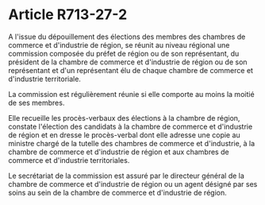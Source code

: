 # Article R713-27-2

A l'issue du dépouillement des élections des membres des chambres de commerce et d'industrie de région, se réunit au niveau régional une commission composée du préfet de région ou de son représentant, du président de la chambre de commerce et d'industrie de région ou de son représentant et d'un représentant élu de chaque chambre de commerce et d'industrie territoriale.

La commission est régulièrement réunie si elle comporte au moins la moitié de ses membres.

Elle recueille les procès-verbaux des élections à la chambre de région, constate l'élection des candidats à la chambre de commerce et d'industrie de région et en dresse le procès-verbal dont elle adresse une copie au ministre chargé de la tutelle des chambres de commerce et d'industrie, à la chambre de commerce et d'industrie de région et aux chambres de commerce et d'industrie territoriales.

Le secrétariat de la commission est assuré par le directeur général de la chambre de commerce et d'industrie de région ou un agent désigné par ses soins au sein de la chambre de commerce et d'industrie de région.
